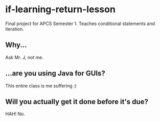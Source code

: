 # if-learning-return-lesson
Final project for APCS Semester 1. Teaches conditional statements and iteration.

## Why...
Ask Mr. J, not me.

## ...are you using Java for GUIs?
This entire class is me suffering :)

## Will you actually get it done before it's due?
HAH! No.
